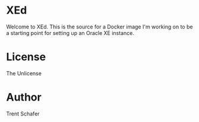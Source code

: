 # XEd

Welcome to XEd. This is the source for a Docker image I'm working on to be a starting point for setting up an Oracle XE instance. 

# License

The Unlicense

# Author

Trent Schafer


